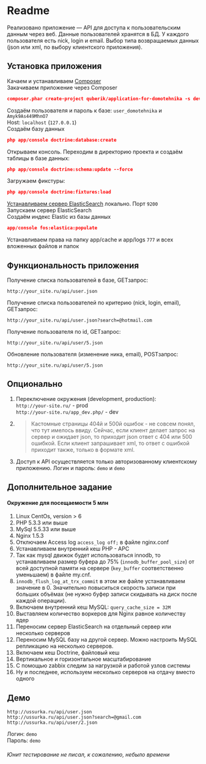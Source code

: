 # Readme #

Реализовано приложение — API для доступа к пользовательским данным через веб. Данные пользователей хранятся в БД. У каждого пользователя есть nick, login и email. Выбор типа возвращаемых данных (json или xml, по выбору клиентского приложения).

## Установка приложения ##

Качаем и устанавливаем [Composer](https://getcomposer.org/download/)  
Закачиваем приложение через Composer
```JSON
composer.phar create-project quberik/application-for-domotehnika -s dev
```  
Создаём пользователя и пароль к базе: `user_domotehnika` и `Amyk9As449MhnO7`  
Host: `localhost` (`127.0.0.1`)  
Создаём базу данных
```JSON  
php app/console doctrine:database:create
```  
Открываем консоль. Переходим в директорию проекта и создаём таблицы в базе данных:  
```JSON 
php app/console doctrine:schema:update --force  
```  
Загружаем фикстуры:  
```JSON
php app/console doctrine:fixtures:load
```  
[Устанавливаем сервер ElasticSearch](http://www.elasticsearch.org/guide/en/elasticsearch/reference/current/setup-service.html) локально. Порт `9200`  
Запускаем сервер ElasticSearch  
Создаём индекс Elastic из базы данных  
```JSON
app/console fos:elastica:populate
```  
Устанавливаем права на папку app/cache и app/logs `777` и всех вложенных файлов и папок

## Функциональность приложения ##

Получение списка пользователей в базе, GETзапрос:
```HTTP
http://your_site.ru/api/user.json
```
Получение списка пользователей по критерию (nick, login, email), GETзапрос:
```HTTP
http://your_site.ru/api/user.json?search=@hotmail.com
```
Получение пользователя по id, GETзапрос:
```HTTP
http://your_site.ru/api/user/5.json
```
Обновление пользователя (изменение ника, email), POSTзапрос:
```HTTP
http://your_site.ru/api/user/5.json
```

## Опционально ##

1. Переключение окружения (development, production):  
`http://your-site.ru/` - prod  
`http://your-site.ru/app_dev.php/` - dev  
2. > Кастомные страницы 404й и 500й ошибок - не совсем понял, что тут имелось ввиду. Сейчас, если клиент делает запрос на сервер и ожидает json, то приходит json ответ с 404 или 500 ошибкой. Если клиент запрашивает xml, то ответ с ошибкой приходит также, только в формате xml.
3. Доступ к API осуществляется только авторизованному клиентскому приложению. Логин и пароль: `demo` и `demo`   

## Дополнительное задание ##

#### Окружение для посещаемости 5 млн ####
1. Linux CentOs, version > 6
2. PHP 5.3.3 или выше
3. MySql 5.5.33 или выше
4. Nginx 1.5.3
5. Отключаем Access log `access_log off;` в файле nginx.conf
6. Устанавливаем внутренний кеш PHP - APC
7. Так как mysql движок будет использоваться innodb, то устанавливаем размер буфера до 75% (`innodb_buffer_pool_size`) от всей доступной памяти на сервере (`key_buffer` соответственно уменьшаем) в файле my.cnf.
8. `innodb_flush_log_at_trx_commit` в этом же файле устанавливаем значение в 0. Значительно повыситься скорость записи при больших объёмах (не нужно буфер записи скидывать на диск после каждой операции).
9. Включаем внутренний кеш MySQL: `query_cache_size = 32М`
10. Выставляем количество воркеров для Nginx равное количеству ядер
11. Переносим сервер ElasticSearch на отдельный сервер или несколько серверов
12. Переносим MySQL базу на другой сервер. Можно настроить MySQL репликацию на несколько серверов. 
13. Включаем кеш Doctrine, файловый кеш
14. Вертикальное и горизонтальное масштабирование
15. С помощью zabbix следим за нагрузкой и работой узлов системы
16. Ну и последнее, используем несколько серверов на отдачу вместо одного   

## Демо ##  
```HTTP
http://ussurka.ru/api/user.json
http://ussurka.ru/api/user.json?search=@gmail.com
http://ussurka.ru/api/user/2.json
```
Логин: `demo`  
Пароль: `demo`  

###### Юнит тестирование не писал, к сожалению, небыло времени
